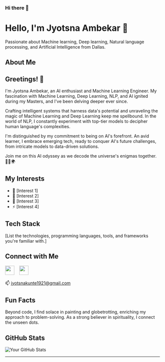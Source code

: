 ### Hi there 👋

<!--
**JyotsnaAmbekar/JyotsnaAmbekar** is a ✨ _special_ ✨ repository because its `README.md` (this file) appears on your GitHub profile.

Here are some ideas to get you started:

- 🔭 I’m currently working on ...
- 🌱 I’m currently learning ...
- 👯 I’m looking to collaborate on ...
- 🤔 I’m looking for help with ...
- 💬 Ask me about ...
- 📫 How to reach me: ...
- 😄 Pronouns: ...
- ⚡ Fun fact: ...
-->

# Hello, I'm Jyotsna Ambekar 👋

Passionate about Machine learning, Deep learning, Natural language processing, and Artificial Intelligence from Dallas.

## About Me

## Greetings! 👋

I'm Jyotsna Ambekar, an AI enthusiast and Machine Learning Engineer. My fascination with Machine Learning, Deep Learning, NLP, and AI ignited during my Masters, and I've been delving deeper ever since.

Crafting intelligent systems that harness data's potential and unraveling the magic of Machine Learning and Deep Learning keep me spellbound. In the world of NLP, I constantly experiment with top-tier models to decipher human language's complexities.

I'm distinguished by my commitment to being on AI's forefront. An avid learner, I embrace emerging tech, ready to conquer AI's future challenges, from intricate models to data-driven solutions.

Join me on this AI odyssey as we decode the universe's enigmas together. 🚀🎨🌍

## My Interests

- 🚀 [Interest 1]
- 🌱 [Interest 2]
- 🎨 [Interest 3]
- ⚡ [Interest 4]

## Tech Stack

[List the technologies, programming languages, tools, and frameworks you're familiar with.]


## Connect with Me

[<img src="linkedin_logo_url" width="30" height="30">](https://www.linkedin.com/in/JyotsnaAmbekar) &nbsp;&nbsp;
[<img src="gmail_logo_url" width="30" height="30">](mailto:jyotsnakunte1921@gmail.com) &nbsp;&nbsp;

📫 jyotsnakunte1921@gmail.com

## Fun Facts

Beyond code, I find solace in painting and globetrotting, enriching my approach to problem-solving. As a strong believer in spirituality, I connect the unseen dots.

## GitHub Stats

![Your GitHub Stats](https://github-readme-stats.vercel.app/api?username=JyotsnaAmbekar&show_icons=true)

---

